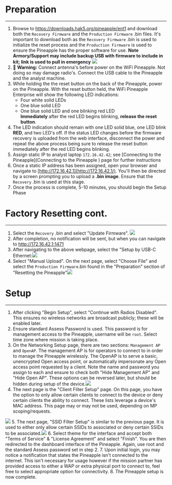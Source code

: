 # Preparation
---
1. Browse to https://downloads.hak5.org/pineapple/ent1 and download both the `Recovery Firmware` and the `Production Firmware` .bin files. It's important to download both as the `Recovery Firmware` .bin is used to initialize the reset process and the `Production Firmware` is used to ensure the Pineapple has the proper software for use. 
	**Note Armory/Support may include backup USB with firmware to include in kit; link is used to pull in emergency**
![](Resources/firmware.png)
2. 🛑 **Warning:** Connect antenna's before power on the WiFi Pineapple. Not doing so may damage radio's. Connect the USB cable to the Pineapple and the analyst machine.
3. While holding the the reset button on the back of the Pineapple, power on the Pineapple.
	With the reset button held, the WiFi Pineapple Enterprise will show the following LED indications:
	- Four white solid LEDs    
	- One blue solid LED    
	- One blue solid LED and one blinking red LED   
	**Immediately** after the red LED begins blinking, **release the reset button**.
4. The LED indication should remain with one LED solid blue, one LED blink **RED**, and two LED's off. If the status LED changes before the firmware recovery is uploaded from the web interface, disconnect the power and repeat the above process being sure to release the reset button immediately after the red LED begins blinking.
5. Assign static IP to analyst laptop `172.16.42.42`; see [Connecting to the Pineapple](Connecting to the Pineapple ) page for further instructions
6. Once a static IP address has been assigned, open your browser and navigate to [http://172.16.42.1](http://172.16.42.1/). You'll then be directed by a screen prompting you to upload a **.bin image**. Ensure that the `Recovery` .bin is used at this stage.
7. Once the process is complete, 5-10 minutes, you should begin the Setup Phase

# Factory Resetting cont.
---
1. Select the `Recovery` .bin and select "Update Firmware".
![](Resources/recovery.png)
 2. After completion, no notification will be sent, but when you can navigate to http://172.16.42.1:1471
 3. After navigating to the above webpage, select the "Setup by USB-C Ethernet:![](Resources/setup_mode.png)
4. Select "Manual Upload". On the next page, select "Choose File" and select the `Production Firmware`.bin found in the "Preparation" section of "Resetting the Pineapple"![](Resources/firmware_upload.png)
# Setup
---
1. After clicking "Begin Setup", select "Continue with Radios Disabled". This ensures no wireless networks are broadcast publicly; these will be enabled later.
2. Ensure standard Assess Password is used. This password is for management access to the Pineapple, username will be `root`. Select time zone where mission is taking place. 
3. On the Networking Setup page, there are two sections: `Management AP` and `OpenAP`. The management AP is for operators to connect to in order to manage the Pineapple wirelessly. The OpenAP is to serve a basic, unencrypted Open access point, or automatically impersonate any Open access point requested by a client. Note the name and password you assign to each and ensure to check both "Hide Management AP" and "Hide Open AP". These options can be reversed later, but should be hidden during setup of the device.![](Resources/mgmt_ap.png)
4. The next page is the "Client Filter Setup" page. On this page, you have the option to only allow certain clients to connect to the device or deny certain clients the ability to connect. These lists leverage a device's MAC address. This page may or may not be used, depending on MP scoping/requests.
   
![](Resources/client_filter.png)
5. The next page, "SSID Filter Setup" is similar to the previous page. It is used to either only allow certain SSIDs to associated or deny certain SSIDs to be associated.![](Resources/ssid_filter.png)
6. Select theme for the interface and accept both "Terms of Service" & "License Agreement" and select "Finish". You are then redirected to the dashboard interface of the Pineapple. Again, use root and the standard Assess password set in step 2.
7. Upon initial login, you may notice a notification that states the Pineapple isn't connected to the internet. This isn't necessary for usage however if the mission partner has provided access to either a WAP or extra physical port to connect to, feel free to select appropriate option for connectivity.
8. The Pineapple setup is now complete. 
